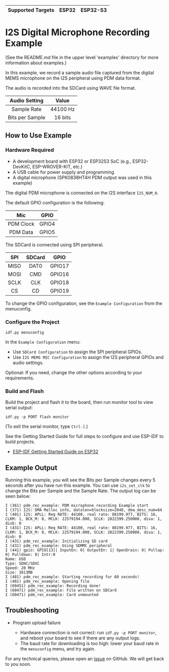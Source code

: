 | Supported Targets | ESP32 | ESP32-S3 |
| ----------------- | ----- | -------- |

# I2S Digital Microphone Recording Example

(See the README.md file in the upper level 'examples' directory for more information about examples.)

In this example, we record a sample audio file captured from the digital MEMS microphone on the I2S peripheral using PDM data format.

The audio is recorded into the SDCard using WAVE file format.

| Audio Setting | Value |
|:---:|:---:|
| Sample Rate |44100 Hz|
| Bits per Sample |16 bits|

## How to Use Example

### Hardware Required

* A development board with ESP32 or ESP32S3 SoC (e.g., ESP32-DevKitC, ESP-WROVER-KIT, etc.)
* A USB cable for power supply and programming
* A digital microphone (SPK0838HT4H PDM output was used in this example)

The digital PDM microphone is connected on the I2S interface `I2S_NUM_0`.

The default GPIO configuration is the following:

|Mic        | GPIO   |
|:---------:|:------:|
| PDM Clock | GPIO4 |
| PDM Data  | GPIO5 |

The SDCard is connected using SPI peripheral.

| SPI  | SDCard |  GPIO  |
|:----:|:------:|:------:|
| MISO | DAT0   | GPIO17 |
| MOSI | CMD    | GPIO16 |
| SCLK | CLK    | GPIO18 |
| CS   | CD     | GPIO19 |

To change the GPIO configuration, see the `Example Configuration` from the menuconfig.

### Configure the Project

```
idf.py menuconfig
```

In the `Example Configuration` menu:

* Use `SDCard Configuration` to assign the SPI peripheral GPIOs.
* Use `I2S MEMS MIC Configuration` to assign the I2S peripheral GPIOs and audio settings.

Optional: If you need, change the other options according to your requirements.

### Build and Flash

Build the project and flash it to the board, then run monitor tool to view serial output:

```
idf.py -p PORT flash monitor
```

(To exit the serial monitor, type ``Ctrl-]``.)

See the Getting Started Guide for full steps to configure and use ESP-IDF to build projects.

* [ESP-IDF Getting Started Guide on ESP32](https://docs.espressif.com/projects/esp-idf/en/latest/esp32/get-started/index.html)

## Example Output

Running this example, you will see the Bits per Sample changes every 5 seconds after you have run this example. You can use `i2s_set_clk` to change the Bits per Sample and the Sample Rate. The output log can be seen below:

```
I (361) pdm_rec_example: PDM microphone recording Example start
I (371) I2S: DMA Malloc info, datalen=blocksize=2048, dma_desc_num=64
I (401) I2S: APLL: Req RATE: 44100, real rate: 88199.977, BITS: 16, CLKM: 1, BCK_M: 8, MCLK: 22579194.000, SCLK: 2822399.250000, diva: 1, divb: 0
I (431) I2S: APLL: Req RATE: 44100, real rate: 88199.977, BITS: 16, CLKM: 1, BCK_M: 8, MCLK: 22579194.000, SCLK: 2822399.250000, diva: 1, divb: 0
I (431) pdm_rec_example: Initializing SD card
I (431) pdm_rec_example: Using SDMMC peripheral
I (441) gpio: GPIO[13]| InputEn: 0| OutputEn: 1| OpenDrain: 0| Pullup: 0| Pulldown: 0| Intr:0
Name: USD
Type: SDHC/SDXC
Speed: 20 MHz
Size: 3813MB
I (481) pdm_rec_example: Starting recording for 60 seconds!
I (481) pdm_rec_example: Opening file
I (60451) pdm_rec_example: Recording done!
I (60471) pdm_rec_example: File written on SDCard
I (60471) pdm_rec_example: Card unmounted
```

## Troubleshooting

* Program upload failure

    * Hardware connection is not correct: run `idf.py -p PORT monitor`, and reboot your board to see if there are any output logs.
    * The baud rate for downloading is too high: lower your baud rate in the `menuconfig` menu, and try again.

For any technical queries, please open an [issue](https://github.com/espressif/esp-idf/issues) on GitHub. We will get back to you soon.
